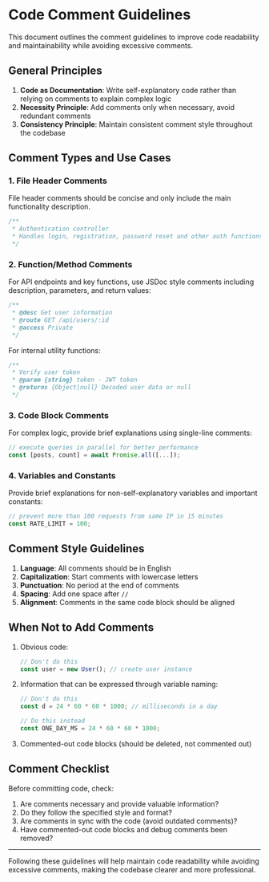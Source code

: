 # Code Comment Guidelines

This document outlines the comment guidelines to improve code readability and maintainability while avoiding excessive comments.

## General Principles

1. **Code as Documentation**: Write self-explanatory code rather than relying on comments to explain complex logic
2. **Necessity Principle**: Add comments only when necessary, avoid redundant comments
3. **Consistency Principle**: Maintain consistent comment style throughout the codebase

## Comment Types and Use Cases

### 1. File Header Comments

File header comments should be concise and only include the main functionality description.

```javascript
/**
 * Authentication controller
 * Handles login, registration, password reset and other auth functions
 */
```

### 2. Function/Method Comments

For API endpoints and key functions, use JSDoc style comments including description, parameters, and return values:

```javascript
/**
 * @desc Get user information
 * @route GET /api/users/:id
 * @access Private
 */
```

For internal utility functions:

```javascript
/**
 * Verify user token
 * @param {string} token - JWT token
 * @returns {Object|null} Decoded user data or null
 */
```

### 3. Code Block Comments

For complex logic, provide brief explanations using single-line comments:

```javascript
// execute queries in parallel for better performance
const [posts, count] = await Promise.all([...]);
```

### 4. Variables and Constants

Provide brief explanations for non-self-explanatory variables and important constants:

```javascript
// prevent more than 100 requests from same IP in 15 minutes
const RATE_LIMIT = 100;
```

## Comment Style Guidelines

1. **Language**: All comments should be in English
2. **Capitalization**: Start comments with lowercase letters
3. **Punctuation**: No period at the end of comments
4. **Spacing**: Add one space after `//`
5. **Alignment**: Comments in the same code block should be aligned

## When Not to Add Comments

1. Obvious code:
   ```javascript
   // Don't do this
   const user = new User(); // create user instance
   ```

2. Information that can be expressed through variable naming:
   ```javascript
   // Don't do this
   const d = 24 * 60 * 60 * 1000; // milliseconds in a day
   
   // Do this instead
   const ONE_DAY_MS = 24 * 60 * 60 * 1000;
   ```

3. Commented-out code blocks (should be deleted, not commented out)

## Comment Checklist

Before committing code, check:

1. Are comments necessary and provide valuable information?
2. Do they follow the specified style and format?
3. Are comments in sync with the code (avoid outdated comments)?
4. Have commented-out code blocks and debug comments been removed?

---

Following these guidelines will help maintain code readability while avoiding excessive comments, making the codebase clearer and more professional. 